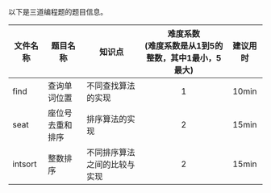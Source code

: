  以下是三道编程题的题目信息。
    
  | 文件名称 | 题目名称 | 知识点 | 难度系数<br>(难度系数是从1到5的整数，其中1最小，5最大) | 建议用时 |
  | -------- | -------- | ------ | :--------: | :--------: |
  |find|查询单词位置|不同查找算法的实现|1|10min|
  |seat|座位号去重和排序|排序算法的实现|2|15min|
  |intsort|整数排序|不同排序算法之间的比较与实现|2|15min|
